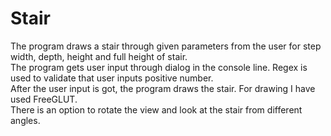 # Stair
The program draws a stair through given parameters from the user for step width, depth, height and full height of stair.<br />
The program gets user input through dialog in the console line. Regex is used to validate that user inputs positive number.<br />
After the user input is got, the program draws the stair. For drawing I have used FreeGLUT.<br />
There is an option to rotate the view and look at the stair from different angles.<br />
